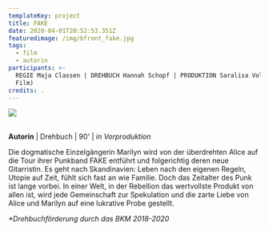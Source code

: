 ```yaml
---
templateKey: project
title: FAKE
date: 2020-04-01T20:52:53.351Z
featuredimage: /img/bfront_fake.jpg
tags:
  - film
  - autorin
participants: >-
  REGIE Maja Classen | DREHBUCH Hannah Schopf | PRODUKTION Saralisa Volm (Poison
  Film)
credits: .
---
```

![](/img/bildschirmfoto-2020-01-06-um-20.51.46.png)

\
**Autorin** | Drehbuch | 90' | _in Vorproduktion_

Die dogmatische Einzelgängerin Marilyn wird von der überdrehten Alice auf die Tour ihrer Punkband FAKE entführt und folgerichtig deren neue Gitarristin. Es geht nach Skandinavien: Leben nach den eigenen Regeln, Utopie auf Zeit, fühlt sich fast an wie Familie. Doch das Zeitalter des Punk ist lange vorbei. In einer Welt, in der Rebellion das wertvollste Produkt von allen ist, wird jede Gemeinschaft zur Spekulation und die zarte Liebe von Alice und Marilyn auf eine lukrative Probe gestellt.

_\*Drehbuchförderung durch das BKM 2018-2020_
